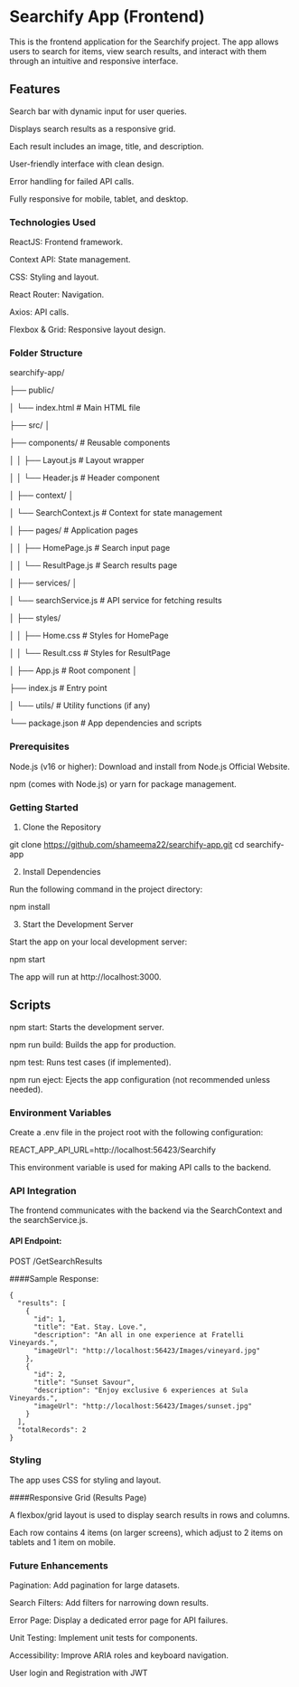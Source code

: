 # Searchify App (Frontend) 

This is the frontend application for the Searchify project. The app allows users to search for items, view search results, and interact with them through an intuitive and responsive interface.

## Features 

Search bar with dynamic input for user queries. 

Displays search results as a responsive grid. 

Each result includes an image, title, and description. 

User-friendly interface with clean design. 

Error handling for failed API calls. 

Fully responsive for mobile, tablet, and desktop. 


### Technologies Used 

ReactJS: Frontend framework. 

Context API: State management. 

CSS: Styling and layout. 

React Router: Navigation. 

Axios: API calls. 

Flexbox & Grid: Responsive layout design. 


### Folder Structure 

searchify-app/ 

├── public/ 

│ └── index.html # Main HTML file 

├── src/ │

├── components/ # Reusable components 

│ │ ├── Layout.js # Layout wrapper 

│ │ └── Header.js # Header component 

│ ├── context/ │ 

│ └── SearchContext.js # Context for state management 

│ ├── pages/ # Application pages 

│ │ ├── HomePage.js # Search input page 

│ │ └── ResultPage.js # Search results page 

│ ├── services/ │ 

│ └── searchService.js # API service for fetching results 

│ ├── styles/ 

│ │ ├── Home.css # Styles for HomePage 

│ │ └── Result.css # Styles for ResultPage 

│ ├── App.js # Root component │ 

├── index.js # Entry point 

│ └── utils/ # Utility functions (if any) 

└── package.json # App dependencies and scripts



### Prerequisites 

Node.js (v16 or higher): Download and install from Node.js Official Website. 

npm (comes with Node.js) or yarn for package management. 


### Getting Started

1. Clone the Repository 

git clone https://github.com/shameema22/searchify-app.git 
cd searchify-app 
 

2. Install Dependencies 

Run the following command in the project directory: 

npm install 
 

3. Start the Development Server 

Start the app on your local development server: 

npm start 
 

The app will run at http://localhost:3000. 


## Scripts 

npm start: Starts the development server. 

npm run build: Builds the app for production. 

npm test: Runs test cases (if implemented). 

npm run eject: Ejects the app configuration (not recommended unless needed). 


### Environment Variables 

Create a .env file in the project root with the following configuration: 

REACT_APP_API_URL=http://localhost:56423/Searchify 
 

This environment variable is used for making API calls to the backend. 


### API Integration 

The frontend communicates with the backend via the SearchContext and the searchService.js. 

#### API Endpoint: 

POST /GetSearchResults 

####Sample Response: 

    { 
      "results": [ 
        { 
          "id": 1, 
          "title": "Eat. Stay. Love.", 
          "description": "An all in one experience at Fratelli Vineyards.", 
          "imageUrl": "http://localhost:56423/Images/vineyard.jpg" 
        }, 
        { 
          "id": 2, 
          "title": "Sunset Savour", 
          "description": "Enjoy exclusive 6 experiences at Sula Vineyards.", 
          "imageUrl": "http://localhost:56423/Images/sunset.jpg" 
        } 
      ], 
      "totalRecords": 2 
    } 
 

### Styling 

The app uses CSS for styling and layout. 

####Responsive Grid (Results Page) 

A flexbox/grid layout is used to display search results in rows and columns. 

Each row contains 4 items (on larger screens), which adjust to 2 items on tablets and 1 item on mobile. 


### Future Enhancements 

Pagination: Add pagination for large datasets. 

Search Filters: Add filters for narrowing down results. 

Error Page: Display a dedicated error page for API failures. 

Unit Testing: Implement unit tests for components. 

Accessibility: Improve ARIA roles and keyboard navigation. 

User login and Registration with JWT 
